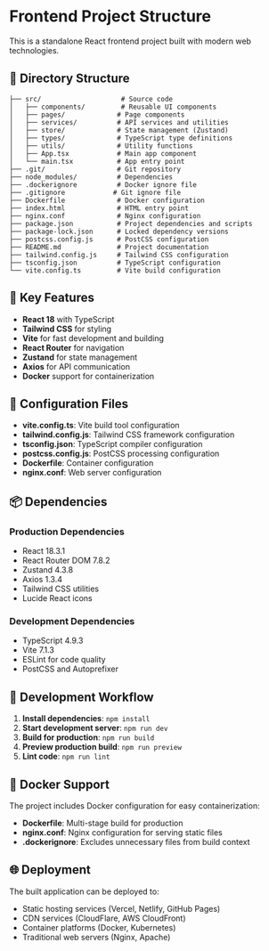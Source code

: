 # Frontend Project Structure

This is a standalone React frontend project built with modern web technologies.

## 📁 Directory Structure

```
├── src/                    # Source code
│   ├── components/         # Reusable UI components
│   ├── pages/             # Page components
│   ├── services/          # API services and utilities
│   ├── store/             # State management (Zustand)
│   ├── types/             # TypeScript type definitions
│   ├── utils/             # Utility functions
│   ├── App.tsx            # Main app component
│   └── main.tsx           # App entry point
├── .git/                  # Git repository
├── node_modules/          # Dependencies
├── .dockerignore          # Docker ignore file
├── .gitignore            # Git ignore file
├── Dockerfile             # Docker configuration
├── index.html             # HTML entry point
├── nginx.conf             # Nginx configuration
├── package.json           # Project dependencies and scripts
├── package-lock.json      # Locked dependency versions
├── postcss.config.js      # PostCSS configuration
├── README.md              # Project documentation
├── tailwind.config.js     # Tailwind CSS configuration
├── tsconfig.json          # TypeScript configuration
└── vite.config.ts         # Vite build configuration
```

## 🚀 Key Features

- **React 18** with TypeScript
- **Tailwind CSS** for styling
- **Vite** for fast development and building
- **React Router** for navigation
- **Zustand** for state management
- **Axios** for API communication
- **Docker** support for containerization

## 🔧 Configuration Files

- **vite.config.ts**: Vite build tool configuration
- **tailwind.config.js**: Tailwind CSS framework configuration
- **tsconfig.json**: TypeScript compiler configuration
- **postcss.config.js**: PostCSS processing configuration
- **Dockerfile**: Container configuration
- **nginx.conf**: Web server configuration

## 📦 Dependencies

### Production Dependencies
- React 18.3.1
- React Router DOM 7.8.2
- Zustand 4.3.8
- Axios 1.3.4
- Tailwind CSS utilities
- Lucide React icons

### Development Dependencies
- TypeScript 4.9.3
- Vite 7.1.3
- ESLint for code quality
- PostCSS and Autoprefixer

## 🎯 Development Workflow

1. **Install dependencies**: `npm install`
2. **Start development server**: `npm run dev`
3. **Build for production**: `npm run build`
4. **Preview production build**: `npm run preview`
5. **Lint code**: `npm run lint`

## 🐳 Docker Support

The project includes Docker configuration for easy containerization:
- **Dockerfile**: Multi-stage build for production
- **nginx.conf**: Nginx configuration for serving static files
- **.dockerignore**: Excludes unnecessary files from build context

## 🌐 Deployment

The built application can be deployed to:
- Static hosting services (Vercel, Netlify, GitHub Pages)
- CDN services (CloudFlare, AWS CloudFront)
- Container platforms (Docker, Kubernetes)
- Traditional web servers (Nginx, Apache)
